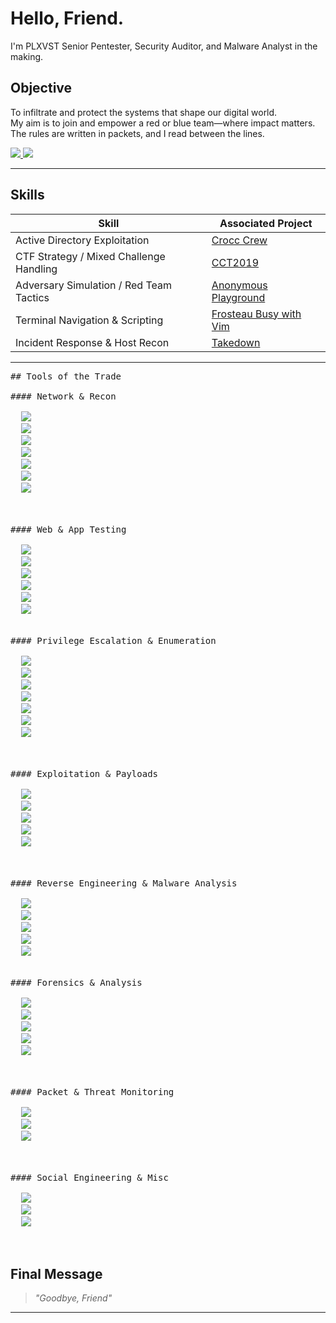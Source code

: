 
# Hello, Friend.

I'm PLXVST
Senior Pentester, Security Auditor, and Malware Analyst in the making.   

## Objective
To infiltrate and protect the systems that shape our digital world.  
My aim is to join and empower a red or blue team—where impact matters.  
The rules are written in packets, and I read between the lines.

<a href="https://tryhackme.com/p/PRX">
  <img src="https://img.shields.io/badge/-TryHackMe_Profile-3C0D0D?&style=for-the-badge&logo=tryhackme&logoColor=white" />
</a>

<a href="https://instagram.com/prx.hacks">
  <img src="https://img.shields.io/badge/-Instagram_Profile-1A1A1A?&style=for-the-badge&logo=instagram&logoColor=E4405F" />
</a>

---

## Skills

| Skill                                         | Associated Project            |
|-----------------------------------------------|-------------------------------|
| Active Directory Exploitation                    | [Crocc Crew](https://tryhackme.com/room/crocccrew) |
| CTF Strategy / Mixed Challenge Handling          | [CCT2019](https://tryhackme.com/room/cct2019) |
| Adversary Simulation / Red Team Tactics          | [Anonymous Playground](https://tryhackme.com/room/anonymousplayground) |
| Terminal Navigation & Scripting                  | [Frosteau Busy with Vim](https://tryhackme.com/room/busyvimfrosteau) |
| Incident Response & Host Recon                   | [Takedown](https://tryhackme.com/room/takedown) |

---
<pre>
## Tools of the Trade

#### Network & Recon
<div>
  <img src="https://img.shields.io/badge/-Nmap-3C3C3C?&style=for-the-badge&logo=gnometerminal&logoColor=white" />
  <img src="https://img.shields.io/badge/-Wireshark-46587C?&style=for-the-badge&logo=wireshark&logoColor=white" />
  <img src="https://img.shields.io/badge/-Masscan-5E5E5E?&style=for-the-badge&logo=linux&logoColor=white" />
  <img src="https://img.shields.io/badge/-Amass-4B4B4B?&style=for-the-badge&logo=linux&logoColor=white" />
  <img src="https://img.shields.io/badge/-Shodan-1A1A1A?&style=for-the-badge&logo=shodan&logoColor=white" />
  <img src="https://img.shields.io/badge/-Ffuf-6B6B6B?&style=for-the-badge&logo=linux&logoColor=white" />
  <img src="https://img.shields.io/badge/-Gobuster-5A5A5A?&style=for-the-badge&logo=linux&logoColor=white" />
</div>


#### Web & App Testing
<div>
  <img src="https://img.shields.io/badge/-Burp_Suite-A35432?&style=for-the-badge&logo=burpsuite&logoColor=white" />
  <img src="https://img.shields.io/badge/-OWASP_ZAP-333333?&style=for-the-badge&logo=owasp&logoColor=white" />
  <img src="https://img.shields.io/badge/-SQLmap-5C2C2C?&style=for-the-badge&logo=linux&logoColor=white" />
  <img src="https://img.shields.io/badge/-Postman-5B4741?&style=for-the-badge&logo=postman&logoColor=white" />
  <img src="https://img.shields.io/badge/-Dirb-333333?&style=for-the-badge&logo=linux&logoColor=white" />
  <img src="https://img.shields.io/badge/-Nikto-392852?&style=for-the-badge&logo=linux&logoColor=white" />
</div>

#### Privilege Escalation & Enumeration
<div>
  <img src="https://img.shields.io/badge/-LinPEAS-3C593C?&style=for-the-badge&logo=linux&logoColor=white" />
  <img src="https://img.shields.io/badge/-WinPEAS-1C4E80?&style=for-the-badge&logo=windows&logoColor=white" />
  <img src="https://img.shields.io/badge/-BloodHound-5B1F1F?&style=for-the-badge&logo=neo4j&logoColor=white" />
  <img src="https://img.shields.io/badge/-PowerView-2F4F6F?&style=for-the-badge&logo=windows&logoColor=white" />
  <img src="https://img.shields.io/badge/-Seatbelt-2E2F4F?&style=for-the-badge&logo=windows&logoColor=white" />
  <img src="https://img.shields.io/badge/-CrackMapExec-2D2D2D?&style=for-the-badge&logo=linux&logoColor=white" />
  <img src="https://img.shields.io/badge/-Kerbrute-1E1E1E?&style=for-the-badge&logo=linux&logoColor=white" />
</div>


#### Exploitation & Payloads
<div>
  <img src="https://img.shields.io/badge/-Metasploit-3B2A4A?&style=for-the-badge&logo=metasploit&logoColor=white" />
  <img src="https://img.shields.io/badge/-MSFvenom-5A3D8E?&style=for-the-badge&logo=linux&logoColor=white" />
  <img src="https://img.shields.io/badge/-ExploitDB-2D2D2D?&style=for-the-badge&logo=exploitdb&logoColor=white" />
  <img src="https://img.shields.io/badge/-Searchsploit-4B1E1E?&style=for-the-badge&logo=linux&logoColor=white" />
  <img src="https://img.shields.io/badge/-Impacket-4C2F2F?&style=for-the-badge&logo=python&logoColor=white" />
</div>


#### Reverse Engineering & Malware Analysis
<div>
  <img src="https://img.shields.io/badge/-Ghidra-511C1C?&style=for-the-badge&logo=apache&logoColor=white" />
  <img src="https://img.shields.io/badge/-IDA_Pro-363636?&style=for-the-badge&logo=protonmail&logoColor=white" />
  <img src="https://img.shields.io/badge/-x64dbg-444444?&style=for-the-badge&logo=windows&logoColor=white" />
  <img src="https://img.shields.io/badge/-OllyDbg-2F2F2F?&style=for-the-badge&logo=windows&logoColor=white" />
  <img src="https://img.shields.io/badge/-Radare2-5A1A1A?&style=for-the-badge&logo=radare&logoColor=white" />
</div>

#### Forensics & Analysis
<div>
  <img src="https://img.shields.io/badge/-Volatility-262626?&style=for-the-badge&logo=python&logoColor=white" />
  <img src="https://img.shields.io/badge/-Autopsy-1A1F3C?&style=for-the-badge&logo=forensic&logoColor=white" />
  <img src="https://img.shields.io/badge/-Binwalk-224E4E?&style=for-the-badge&logo=linux&logoColor=white" />
  <img src="https://img.shields.io/badge/-ExifTool-505050?&style=for-the-badge&logo=gnometerminal&logoColor=white" />
  <img src="https://img.shields.io/badge/-CyberChef-2F4F4F?&style=for-the-badge&logo=chef&logoColor=white" />
</div>


#### Packet & Threat Monitoring
<div>
  <img src="https://img.shields.io/badge/-Zeek-444E77?&style=for-the-badge&logo=zeek&logoColor=white" />
  <img src="https://img.shields.io/badge/-Suricata-751A1A?&style=for-the-badge&logo=suricata&logoColor=white" />
  <img src="https://img.shields.io/badge/-Snort-6B1E1E?&style=for-the-badge&logo=snort&logoColor=white" />
</div>


#### Social Engineering & Misc
<div>
  <img src="https://img.shields.io/badge/-SET-313131?&style=for-the-badge&logo=linux&logoColor=white" />
  <img src="https://img.shields.io/badge/-Maltego-1C1C1C?&style=for-the-badge&logo=maltego&logoColor=white" />
  <img src="https://img.shields.io/badge/-Sherlock-5F3A5A?&style=for-the-badge&logo=github&logoColor=white" />
</div>

</pre>

## Final Message

> _"Goodbye, Friend"_   

---

